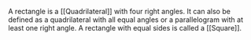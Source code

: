 A rectangle is a [[Quadrilateral]] with four right angles. It can also be defined as a quadrilateral with all equal angles or a parallelogram with at least one right angle. A rectangle with equal sides is called a [[Square]].